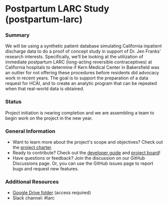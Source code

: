 # Postpartum LARC Study (postpartum-larc)

### Summary
We will be using a synthetic patient database simulating California inpatient discharge data to do a proof of concept study in support of Dr. Jen Franks’ research interests. Specifically, we’ll be looking at the utilization of immediate postpartum LARC (long-acting reversible contraceptives) at California hospitals to determine if Kern Medical Center in Bakersfield was an outlier for not offering these procedures before residents did advocacy work in recent years. The goal is to support the preparation of a data request for HCAI, and to create an analytic program that can be repeated when that real-world data is obtained.

### Status
Project initiation is nearing completion and we are assembling a team to begin work on the project in the new year.

### General Information
- Want to learn more about the project's scope and objectives? Check out the [project charter](documentation/PROJECT_CHARTER.md).
- Ready to contribute? Check out the [developer guide](documentation/DEVELOPER_GUIDE.md) and [project board](https://github.com/orgs/orchid-initiative/projects/10)!
- Have questions or feedback? Join the discussion on our GitHub Discussions page.  Or, you can use the GitHub issues page to report bugs and request new features.

### Additional Resources
- [Google Drive folder](https://drive.google.com/drive/folders/1zWag_MZAYXod5H0NEOwFOsjk0Dp7rtug) (access required)
- Slack channel: #larc
